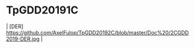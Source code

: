 # TpGDD20191C

| [DER] https://github.com/AxelFulop/TpGDD20192C/blob/master/Doc%20/2CGDD2019-DER.jpg |
